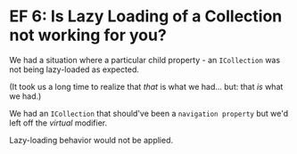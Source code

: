 ﻿# EF 6: Is Lazy Loading of a Collection not working for you?

We had a situation where a particular child property - an `ICollection` was not being lazy-loaded as expected.

(It took us a long time to realize that *that* is what we had... but: that *is* what we had.)

We had an `ICollection` that should've been a `navigation property` but we'd left off the *virtual* modifier.

Lazy-loading behavior would not be applied.
